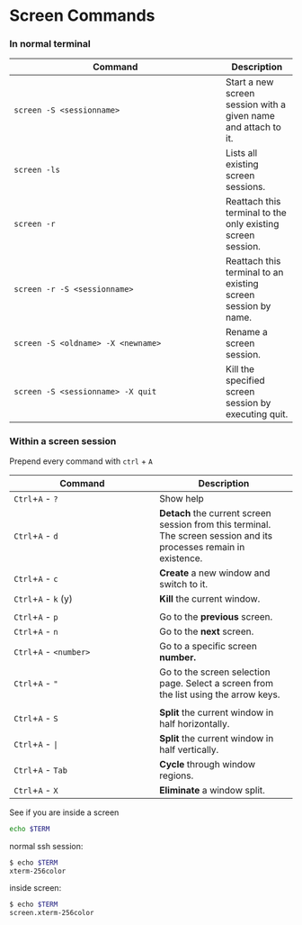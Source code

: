 # Screen Commands



### In normal terminal

<table><thead><tr><th width="361">Command</th><th>Description</th></tr></thead><tbody><tr><td><code>screen -S &#x3C;sessionname></code></td><td>Start a new screen session with a given name and attach to it.</td></tr><tr><td><code>screen -ls</code></td><td>Lists all existing screen sessions.</td></tr><tr><td><code>screen -r</code></td><td>Reattach this terminal to the only existing screen session.</td></tr><tr><td><code>screen -r -S &#x3C;sessionname></code></td><td>Reattach this terminal to an existing screen session by name.</td></tr><tr><td><code>screen -S &#x3C;oldname> -X &#x3C;newname></code></td><td>Rename a screen session.</td></tr><tr><td><code>screen -S &#x3C;sessionname> -X quit</code></td><td>Kill the specified screen session by executing quit.</td></tr></tbody></table>



### Within a screen session

Prepend every command with `ctrl` + `A`

<table><thead><tr><th width="243">Command</th><th>Description</th></tr></thead><tbody><tr><td><code>Ctrl</code>+<code>A</code> - <code>?</code></td><td>Show help</td></tr><tr><td><code>Ctrl</code>+<code>A</code> - <code>d</code></td><td><strong>Detach</strong> the current screen session from this terminal. The screen session and its processes remain in existence.</td></tr><tr><td><code>Ctrl</code>+<code>A</code> - <code>c</code></td><td><strong>Create</strong> a new window and switch to it.</td></tr><tr><td><code>Ctrl</code>+<code>A</code> - <code>k</code> (y)</td><td><strong>Kill</strong> the current window.</td></tr><tr><td></td><td></td></tr><tr><td><code>Ctrl</code>+<code>A</code> - <code>p</code></td><td>Go to the <strong>previous</strong> screen.</td></tr><tr><td><code>Ctrl</code>+<code>A</code> - <code>n</code></td><td>Go to the <strong>next</strong> screen.</td></tr><tr><td><code>Ctrl</code>+<code>A</code> - <code>&#x3C;number></code></td><td>Go to a specific screen <strong>number.</strong></td></tr><tr><td><code>Ctrl</code>+<code>A</code> - <code>"</code></td><td>Go to the screen selection page. Select a screen from the list using the arrow keys.</td></tr><tr><td></td><td></td></tr><tr><td><code>Ctrl</code>+<code>A</code> - <code>S</code></td><td><strong>Split</strong> the current window in half horizontally.</td></tr><tr><td><code>Ctrl</code>+<code>A</code> - <code>|</code></td><td><strong>Split</strong> the current window in half vertically.</td></tr><tr><td><code>Ctrl</code>+<code>A</code> - <code>Tab</code></td><td><strong>Cycle</strong> through window regions.</td></tr><tr><td><code>Ctrl</code>+<code>A</code> - <code>X</code></td><td><strong>Eliminate</strong> a window split.</td></tr></tbody></table>



See if you are inside a screen

```bash
echo $TERM
```



normal ssh session:

```bash
$ echo $TERM
xterm-256color
```

inside screen:

```bash
$ echo $TERM
screen.xterm-256color
```
